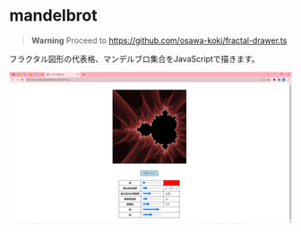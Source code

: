 # mandelbrot

> **Warning**
> Proceed to <https://github.com/osawa-koki/fractal-drawer.ts>  

フラクタル図形の代表格、マンデルブロ集合をJavaScriptで描きます。  

![完成形](./docs/img/fruit.png)  

